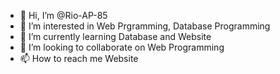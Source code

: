 - 👋 Hi, I’m @Rio-AP-85
- 👀 I’m interested in Web Prgramming, Database Programming
- 🌱 I’m currently learning Database and Website
- 💞️ I’m looking to collaborate on Web Programming
- 📫 How to reach me Website

<!---
Rio-AP-85/Rio-AP-85 is a ✨ special ✨ repository because its `README.md` (this file) appears on your GitHub profile.
You can click the Preview link to take a look at your changes.
--->
